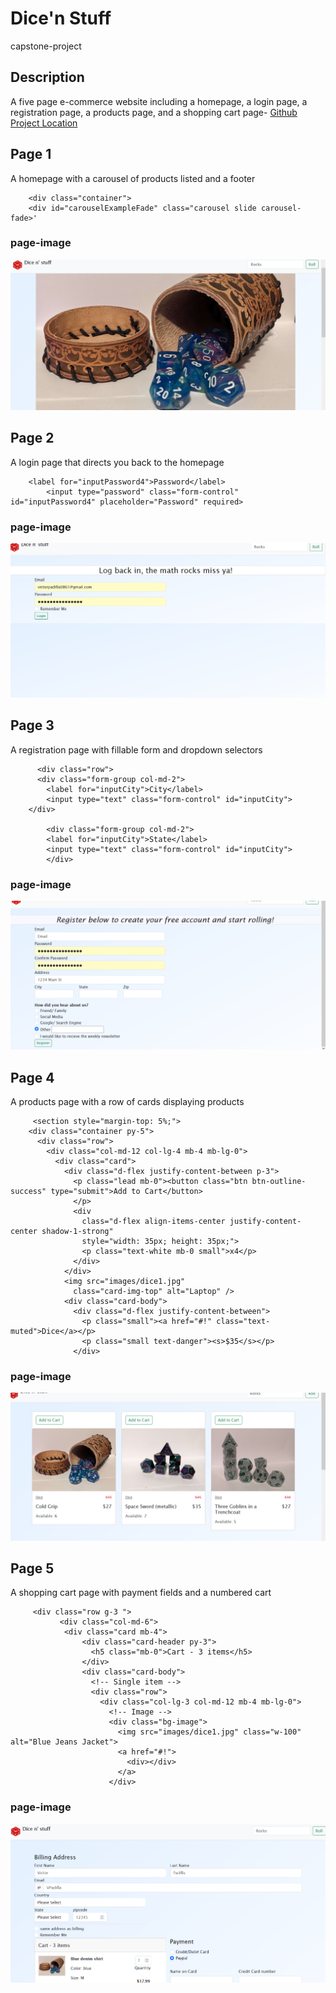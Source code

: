 # Dice'n Stuff
 capstone-project

## Description

A five page e-commerce website including a homepage, a login page, a registration page, a products page, and a shopping cart page- [Github Project Location](https://github.com/VictorPadilla0861/CapstoneProject)


## Page 1
A homepage with a carousel of products listed and a footer

        
        <div class="container">
        <div id="carouselExampleFade" class="carousel slide carousel-fade>'

### page-image
![imagename](images/homepage.png)
## Page 2
A login page that directs you back to the homepage
        
        <label for="inputPassword4">Password</label>
            <input type="password" class="form-control" id="inputPassword4" placeholder="Password" required>
### page-image
![Alt text](images/login.png)
## Page 3
A registration page with fillable form and dropdown selectors
       
          <div class="row">
          <div class="form-group col-md-2">
            <label for="inputCity">City</label>
            <input type="text" class="form-control" id="inputCity">
        </div>
           
            <div class="form-group col-md-2">
            <label for="inputCity">State</label>
            <input type="text" class="form-control" id="inputCity">
            </div>

### page-image
![Alt text](images/Registration.png)
## Page 4
A products page with a row of cards displaying products
       
         <section style="margin-top: 5%;">
        <div class="container py-5">
          <div class="row">
            <div class="col-md-12 col-lg-4 mb-4 mb-lg-0">
              <div class="card">
                <div class="d-flex justify-content-between p-3">
                  <p class="lead mb-0"><button class="btn btn-outline-success" type="submit">Add to Cart</button>
                  </p>
                  <div
                    class="d-flex align-items-center justify-content-center shadow-1-strong"
                    style="width: 35px; height: 35px;">
                    <p class="text-white mb-0 small">x4</p>
                  </div>
                </div>
                <img src="images/dice1.jpg"
                  class="card-img-top" alt="Laptop" />
                <div class="card-body">
                  <div class="d-flex justify-content-between">
                    <p class="small"><a href="#!" class="text-muted">Dice</a></p>
                    <p class="small text-danger"><s>$35</s></p>
                  </div>
### page-image
![Alt text](images/Products.png)
## Page 5
A shopping cart page with payment fields and a numbered cart
       
         <div class="row g-3 ">
               <div class="col-md-6">
                <div class="card mb-4">
                    <div class="card-header py-3">
                      <h5 class="mb-0">Cart - 3 items</h5>
                    </div>
                    <div class="card-body">
                      <!-- Single item -->
                      <div class="row">
                        <div class="col-lg-3 col-md-12 mb-4 mb-lg-0">
                          <!-- Image -->
                          <div class="bg-image">
                            <img src="images/dice1.jpg" class="w-100" alt="Blue Jeans Jacket">
                            <a href="#!">
                              <div></div>
                            </a>
                          </div>
### page-image
![Alt text](images/shoppingcart.png)